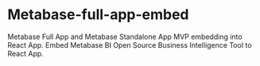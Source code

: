 # Metabase-full-app-embed
Metabase Full App and Metabase Standalone App MVP embedding into React App. Embed Metabase BI Open Source Business Intelligence Tool to React App.
